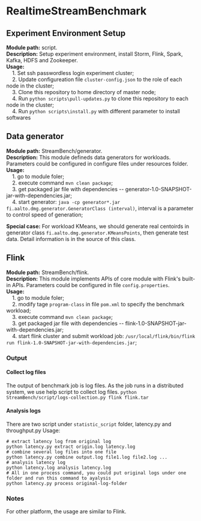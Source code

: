 # RealtimeStreamBenchmark

## Experiment Environment Setup
**Module path:** script.  
**Description:** Setup experiment environment, install Storm, Flink, Spark, Kafka, HDFS and Zookeeper.  
**Usage:**  
&nbsp;&nbsp;&nbsp;&nbsp;1. Set ssh passwordless login experiment cluster;  
&nbsp;&nbsp;&nbsp;&nbsp;2. Update configureation file `cluster-config.json` to the role of each node in the cluster;  
&nbsp;&nbsp;&nbsp;&nbsp;3. Clone this repository to home directory of master node;  
&nbsp;&nbsp;&nbsp;&nbsp;4. Run `python scripts\pull-updates.py` to clone this repository to each node in the cluster;  
&nbsp;&nbsp;&nbsp;&nbsp;4. Run `python scripts\install.py` with different parameter to install softwares

## Data generator
**Module path:** StreamBench/generator.  
**Description:** This module defineds data generators for workloads. Parameters could be configured in configure files under resources folder.  
**Usage:**  
&nbsp;&nbsp;&nbsp;&nbsp;1. go to module foler;  
&nbsp;&nbsp;&nbsp;&nbsp;2. execute command `mvn clean package`;  
&nbsp;&nbsp;&nbsp;&nbsp;3. get packaged jar file with dependencies -- generator-1.0-SNAPSHOT-jar-with-dependencies.jar;  
&nbsp;&nbsp;&nbsp;&nbsp;4. start generator: `java -cp generator*.jar fi.aalto.dmg.generator.GeneratorClass (interval)`, interval is a parameter to control speed of generation;  

**Special case:** For workload KMeans, we should generate real centoirds in generator class `fi.aalto.dmg.generator.KMeansPoints`, then generate test data. Detail information is in the source of this class.

## Flink
**Module path:** StreamBench/flink.  
**Description:** This module implements APIs of core module with Flink's built-in APIs. Parameters could be configured in file `config.properties`.  
**Usage:**  
&nbsp;&nbsp;&nbsp;&nbsp;1. go to module foler;  
&nbsp;&nbsp;&nbsp;&nbsp;2. modify tage `program-class` in file `pom.xml` to specify the benchmark workload;  
&nbsp;&nbsp;&nbsp;&nbsp;3. execute command `mvn clean package`;  
&nbsp;&nbsp;&nbsp;&nbsp;3. get packaged jar file with dependencies -- flink-1.0-SNAPSHOT-jar-with-dependencies.jar;  
&nbsp;&nbsp;&nbsp;&nbsp;4. start flink cluster and submit workload job: `/usr/local/flink/bin/flink run flink-1.0-SNAPSHOT-jar-with-dependencies.jar`;  

### Output
#### Collect log files
The output of benchmark job is log files. As the job runs in a distributed system, we use help script to collect log files.
`python StreamBench/script/logs-collection.py flink flink.tar`   
#### Analysis logs
There are two script under `statistic_script` folder, latency.py and throughput.py
Usage:
```
# extract latency log from original log
python latency.py extract origin.log latency.log
# combine several log files into one file
python latency.py combine output.log file1.log file2.log ...
# analysis latency log
python latency.log analysis latency.log
# All in one process command, you could put original logs under one folder and run this command to ayalysis 
python latency.py process original-log-folder

```

### Notes
For other platform, the usage are similar to Flink.


